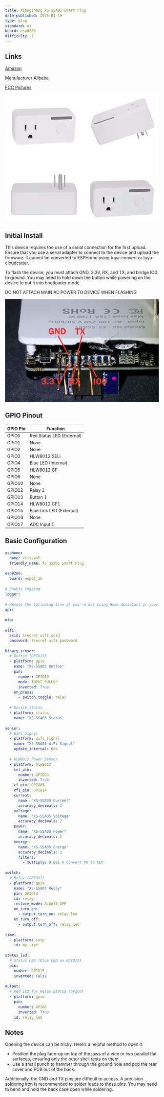 ```yaml
---
title: Xiangshang XS-SSA05 Smart Plug
date-published: 2025-01-19
type: plug
standard: us
board: esp8266
difficulty: 3
---
```


## Links

[Amazon](https://www.amazon.com/gp/product/B07KP3HQR4)

[Manufacturer Alibaba](https://www.alibaba.com/product-detail/XS-SSA05-220V-US-standard-electrical_62365683004.html)

[FCC Pictures](https://fcc.report/FCC-ID/2AL65-XSSSA05/3627360.pdf)

![image](XS-SSA05-Overview.png)

## Initial Install

This device requires the use of a serial connection for the first upload. Ensure that you use a serial adapter to
connect to the device and upload the firmware.
It cannot be converted to ESPHome using tuya-convert or tuya-cloudcutter.

To flash the device, you must attach GND, 3.3V, RX, and TX, and bridge IO0 to ground. You may need to hold down the
button while powering on the device to put it into bootloader mode.

DO NOT ATTACH MAIN AC POWER TO DEVICE WHEN FLASHING

![image](XS-SSA05-Flashing-Pins.jpg)

## GPIO Pinout

| GPIO Pin | Function                  |
| -------- |---------------------------|
| GPIO0    | Red Status LED (External) |
| GPIO1    | None                      |
| GPIO2    | None                      |
| GPIO3    | HLW8012 SELi              |
| GPIO4    | Blue LED (Internal)       |
| GPIO5    | HLW8012 CF                |
| GPIO9    | None                      |
| GPIO10   | None                      |
| GPIO12   | Relay 1                   |
| GPIO13   | Button 1                  |
| GPIO14   | HLW8012 CF1               |
| GPIO15   | Blue Link LED (External)  |
| GPIO16   | None                      |
| GPIO17   | ADC Input 1               |

## Basic Configuration

```yaml
esphome:
  name: xs-ssa05
  friendly_name: XS SSA05 Smart Plug

esp8266:
  board: esp01_1m

# Enable logging
logger:

# Remove the following line if you're not using Home Assistant or your switch will restart every now and again
api:

ota:

wifi:
  ssid: !secret wifi_ssid
  password: !secret wifi_password

binary_sensor:
  # Button (GPIO13)
  - platform: gpio
    name: "XS-SSA05 Button"
    pin:
      number: GPIO13
      mode: INPUT_PULLUP
      inverted: True
    on_press:
      - switch.toggle: relay

  # Device status
  - platform: status
    name: "XS-SSA05 Status"

sensor:
  # WiFi Signal
  - platform: wifi_signal
    name: "XS-SSA05 WiFi Signal"
    update_interval: 60s

  # HLW8012 Power Sensor
  - platform: hlw8012
    sel_pin:
      number: GPIO03
      inverted: True
    cf_pin: GPIO05
    cf1_pin: GPIO14
    current:
      name: "XS-SSA05 Current"
      accuracy_decimals: 2
    voltage:
      name: "XS-SSA05 Voltage"
      accuracy_decimals: 2
    power:
      name: "XS-SSA05 Power"
      accuracy_decimals: 2
    energy:
      name: "XS-SSA05 Energy"
      accuracy_decimals: 2
      filters:
        - multiply: 0.001 # Convert Wh to kWh

switch:
  # Relay (GPIO12)
  - platform: gpio
    name: "XS-SSA05 Relay"
    pin: GPIO12
    id: relay
    restore_mode: ALWAYS_OFF
    on_turn_on:
      - output.turn_on: relay_led
    on_turn_off:
      - output.turn_off: relay_led

time:
  - platform: sntp
    id: my_time

status_led:
  # Status LED (Blue LED on GPIO15)
  pin:
    number: GPIO15
    inverted: False

output:
  # Red LED for Relay Status (GPIO0)
  - platform: gpio
    pin:
      number: GPIO0
      inverted: True
    id: relay_led
```

## Notes

Opening the device can be tricky. Here’s a helpful method to open it:

- Position the plug face-up on top of the jaws of a vice or two parallel flat surfaces, ensuring only the outer shell
  rests on them.
- Use a small punch to hammer through the ground hole and pop the rear cover and PCB out of the back.

Additionally, the GND and TX pins are difficult to access. A precision soldering iron is recommended to solder leads to
these pins.
You may need to bend and hold the back case open while soldering.
